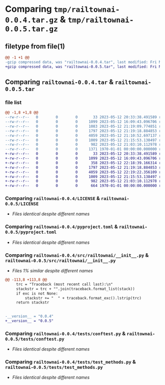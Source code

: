 # Comparing `tmp/railtownai-0.0.4.tar.gz` & `tmp/railtownai-0.0.5.tar.gz`

## filetype from file(1)

```diff
@@ -1 +1 @@
-gzip compressed data, was "railtownai-0.0.4.tar", last modified: Fri May 12 22:17:43 2023, max compression
+gzip compressed data, was "railtownai-0.0.5.tar", last modified: Fri May 12 22:20:02 2023, max compression
```

## Comparing `railtownai-0.0.4.tar` & `railtownai-0.0.5.tar`

### file list

```diff
@@ -1,8 +1,8 @@
--rw-r--r--   0        0        0       33 2023-05-12 20:33:38.491589 railtownai-0.0.4/.gitignore
--rw-r--r--   0        0        0     1099 2023-05-12 16:09:43.096706 railtownai-0.0.4/LICENSE
--rw-r--r--   0        0        0     1083 2023-05-12 21:19:09.774851 railtownai-0.0.4/README.md
--rw-r--r--   0        0        0     1797 2023-05-12 21:19:18.884853 railtownai-0.0.4/pyproject.toml
--rw-r--r--   0        0        0     4059 2023-05-12 21:10:52.697137 railtownai-0.0.4/src/railtownai/__init__.py
--rw-r--r--   0        0        0     1009 2023-05-12 21:15:53.138497 railtownai-0.0.4/tests/conftest.py
--rw-r--r--   0        0        0      982 2023-05-12 21:03:10.112978 railtownai-0.0.4/tests/test_methods.py
--rw-r--r--   0        0        0     1371 1970-01-01 00:00:00.000000 railtownai-0.0.4/PKG-INFO
+-rw-r--r--   0        0        0       33 2023-05-12 20:33:38.491589 railtownai-0.0.5/.gitignore
+-rw-r--r--   0        0        0     1099 2023-05-12 16:09:43.096706 railtownai-0.0.5/LICENSE
+-rw-r--r--   0        0        0      358 2023-05-12 22:18:39.166314 railtownai-0.0.5/README.md
+-rw-r--r--   0        0        0     1797 2023-05-12 21:19:18.884853 railtownai-0.0.5/pyproject.toml
+-rw-r--r--   0        0        0     4059 2023-05-12 22:19:22.356109 railtownai-0.0.5/src/railtownai/__init__.py
+-rw-r--r--   0        0        0     1009 2023-05-12 21:15:53.138497 railtownai-0.0.5/tests/conftest.py
+-rw-r--r--   0        0        0      982 2023-05-12 21:03:10.112978 railtownai-0.0.5/tests/test_methods.py
+-rw-r--r--   0        0        0      664 1970-01-01 00:00:00.000000 railtownai-0.0.5/PKG-INFO
```

### Comparing `railtownai-0.0.4/LICENSE` & `railtownai-0.0.5/LICENSE`

 * *Files identical despite different names*

### Comparing `railtownai-0.0.4/pyproject.toml` & `railtownai-0.0.5/pyproject.toml`

 * *Files identical despite different names*

### Comparing `railtownai-0.0.4/src/railtownai/__init__.py` & `railtownai-0.0.5/src/railtownai/__init__.py`

 * *Files 1% similar despite different names*

```diff
@@ -113,8 +113,8 @@
     trc = "Traceback (most recent call last):\n"
     stackstr = trc + "".join(traceback.format_list(stack))
     if exc is not None:
         stackstr += "  " + traceback.format_exc().lstrip(trc)
     return stackstr
 
 
-__version__ = "0.0.4"
+__version__ = "0.0.5"
```

### Comparing `railtownai-0.0.4/tests/conftest.py` & `railtownai-0.0.5/tests/conftest.py`

 * *Files identical despite different names*

### Comparing `railtownai-0.0.4/tests/test_methods.py` & `railtownai-0.0.5/tests/test_methods.py`

 * *Files identical despite different names*

